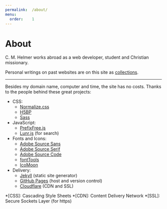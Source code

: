 ```yaml
---
permalink:	/about/
menu:
  order:	1
---
```


# About

C. M. Helmer works abroad as a web developer, student and Christian missionary.

Personal writings on past websites are on this site as <a href="#browse">collections</a>.

----

Besides my domain name, computer and time, the site has no costs. Thanks to the people behind these great projects:

- CSS:
	- [Normalize.css](http://necolas.github.io/normalize.css/)
	- [H5BP](https://html5boilerplate.com)
	- [Sass](http://sass-lang.com)
- JavaScript:
	- [PrefixFree.js](https://leaverou.github.io/prefixfree/)
	- [Lunr.js](https://lunrjs.com) (for search)
- Fonts and Icons:
	- [Adobe Source Sans](https://adobe-fonts.github.io/source-sans-pro/)
	- [Adobe Source Serif](https://adobe-fonts.github.io/source-serif-pro/)
	- [Adobe Source Code](https://adobe-fonts.github.io/source-code-pro/)
	- [fontTools](https://github.com/fonttools/fonttools)
	- [IcoMoon](https://icomoon.io)
- Delivery:
	- [Jekyll](https://jekyllrb.com) (static site generator)
	- [GitHub Pages](https://pages.github.com) (host and version control)
	- [Cloudflare](https://www.cloudflare.com) (CDN and SSL)

*[CSS]: Cascading Style Sheets
*[CDN]: Content Delivery Network
*[SSL]: Secure Sockets Layer (for https)
